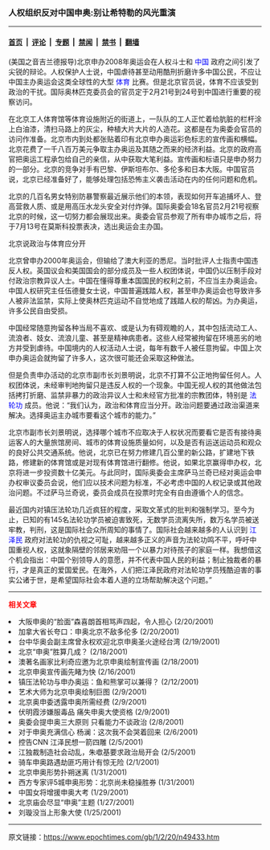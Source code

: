 ### 人权组织反对中国申奥:别让希特勒的风光重演

---

#### [首页](../../../..?n49433) &nbsp;|&nbsp; [评论](../../../../../epoch-comment?n49433) &nbsp;|&nbsp; [专题](../../../../../epoch-special?n49433) &nbsp;|&nbsp; [禁闻](../../../../../epoch-news?n49433) &nbsp;|&nbsp; [禁书](../../../../../books?n49433) &nbsp;|&nbsp; [翻墙](https://github.com/gfw-breaker/nogfw/blob/master/README.md?n49433)


<div class="post_content" id="artbody" itemprop="articleBody">
 <!-- article content begin -->
 <p>
  (美国之音吉兰德报导)北京申办2008年奥运会在人权斗士和
  <ok href="http://www3.epochtimes.com/news/epochnews/main/2.html">
   <font color="blue">
    中国
   </font>
  </ok>
  政府之间引发了尖锐的辩论。人权保护人士说，中国虐待甚至动用酷刑折磨许多中国公民，不应让中国主办奥运会这类全球性的大型
  <ok href="https://www.epochtimes.com/news/epochnews/main/11.html">
   <font color="blue">
    体育
   </font>
  </ok>
  比赛。但是北京官员说，体育不应该受到政治的干扰。国际奥林匹克委员会的官员定于2月21号到24号到中国进行重要的视察访问。
 </p>
 <p>
  在北京工人体育馆等体育设施附近的街道上，一队队的工人正忙着给肮脏的栏杆涂上白油漆，清扫马路上的灰尘，种植大片大片的人造花。这都是在为奥委会官员的访问作准备。北京市内到处都张贴着印有北京申办奥运彩色标志的宣传画和横幅。北京花费了一千八百万美元争取主办奥运及其随之而来的经济利益。北京的政府高官把奥运工程承包给自己的亲信，从中获取大笔利益。宣传画和标语只是申办努力的一部分。北京的竞争对手有巴黎、伊斯坦布尔、多伦多和日本大阪。中国官员说，北京已经准备好了，能够处理包括恐怖主义袭击活动在内的任何问题和危机。
 </p>
 <p>
  北京的几百名男女特别防暴警察最近展示他们的本领，表现如何开车追捕坏人、登高营救人质、或是用高压水龙头安全对付炸弹。国际奥委会18名官员2月21号视察北京的时候，这一切努力都会展现出来。奥委会官员参观了所有申办城市之后，将于7月13号在莫斯科投票表决，选出奥运会主办国。
 </p>
 <p>
  北京说政治与体育应分开
 </p>
 <p>
  北京曾申办2000年奥运会，但输给了澳大利亚的悉尼。当时批评人士指责中国违反人权。英国议会和美国国会的部分成员及一些人权团体说，中国仍以压制手段对付政治宗教异议人士。中国在懂得尊重本国国民的权利之前，不应当主办奥运会。中国人权研究主任伍德曼女士说，中国普遍践踏人权，甚至申办奥运会也导致许多人被非法监禁，实际上使奥林匹克运动不自觉地成了践踏人权的帮凶。为办奥运，许多公民自由受损。
 </p>
 <p>
  中国经常随意拘留各种当局不喜欢、或是认为有碍观瞻的人，其中包括流动工人、流浪者、妓女、流浪儿童、甚至是精神病患者。这些人经常被拘留在环境恶劣的地方并受到虐待。中国境内的人权活动人士说，每年有数千人被任意拘留。中国上次申办奥运会就拘留了许多人，这次很可能还会采取这种做法。
 </p>
 <p>
  但是负责申办活动的北京市副市长刘景明说，北京不打算不公正地拘留任何人。人权团体说，未经审判地拘留只是违反人权的一个现象。中国无视人权的其他做法包括拷打折磨、监禁非暴力的政治异议人士和未经官方批准的宗教团体，特别是
  <ok href="http://falundafa.org">
   <font color="blue">
    法轮功
   </font>
  </ok>
  成员。他说：“我们认为，政治和体育应当分开。政治问题要通过政治渠道来解决。选择奥运主办城市要看这个城市的能力。”
 </p>
 <p>
  北京市副市长刘景明说，选择哪个城市不应取决于人权状况而要看它是否有接待奥运客人的大量旅馆房间、城市的体育设施质量如何，以及是否有运送运动员和观众的良好公共交通系统。他说，北京已在努力修建几百公里的新公路，扩建地下铁路，修建新的体育馆或是对现有体育馆进行翻修。他说，如果北京赢得申办权，北京将进一步投资数十亿美元。与此同时，国际奥委会主席萨马兰奇已经对奥运会申办权审议委员会说，他们应以技术问题为标准，不必考虑中国的人权记录或其他政治问题。不过萨马兰奇说，委员会成员在投票时完全有自由遵循个人的信念。
 </p>
 <p>
  最近国内对镇压法轮功几近疯狂的程度，采取文革式的批判和强制学习。至今为止，已知的有145名法轮功学员被迫害致死，无数学员流离失所，数万名学员被送牢教，判刑，这是国际社会众所周知的事情了。国际社会越来越多的人认识到
  <ok href="http://www1.epochtimes.com/news/epochnews/news/Focus.asp?Focus_ID=801">
   <font color="blue">
    江泽民
   </font>
  </ok>
  政府对法轮功的仇视之可耻，越来越多正义的声音为法轮功鸣不平，呼吁中国重视人权，这就象隔壁的邻居来劝阻一个以暴力对待孩子的家庭一样。我想借这个机会指出：中国个别领导人的意愿，并不代表中国人民的利益；制止独裁者的暴行，才是真正的爱国爱民。在海外，人们把江泽民政府对法轮功学员残酷迫害的事实公诸于世，是希望国际社会本着人道的立场帮助解决这个问题。”
 </p>
 <p>
 </p>
 <hr/>
 <p>
  <b>
   <font color="red">
    相关文章
   </font>
  </b>
  <br/>
 </p>
 <li>
  <ok href="http://epochtimes.com/news/epochnews/newscontent.asp?ID=49395" target="_blank">
   大阪申奥的“脸面”森喜朗首相骂声四起，令人担心
  </ok>
  (2/20/2001)
  <li>
   <ok href="http://epochtimes.com/news/epochnews/newscontent.asp?ID=49279" target="_blank">
    加拿大省长夸口：申奥北京不敌多伦多
   </ok>
   (2/20/2001)
   <li>
    <ok href="http://epochtimes.com/news/epochnews/newscontent.asp?ID=49070" target="_blank">
     台中华奥会副主席曾永权欢迎北京申奥圣火途经台湾
    </ok>
    (2/19/2001)
    <li>
     <ok href="http://epochtimes.com/news/epochnews/newscontent.asp?ID=48775" target="_blank">
      北京“申奥”胜算几成？
     </ok>
     (2/18/2001)
     <li>
      <ok href="http://epochtimes.com/news/epochnews/newscontent.asp?ID=48724" target="_blank">
       澳著名画家比利奇应邀为北京申奥绘制宣传画
      </ok>
      (2/18/2001)
      <li>
       <ok href="http://epochtimes.com/news/epochnews/newscontent.asp?ID=47956" target="_blank">
        北京申奥宣传画先睹为快
       </ok>
       (2/16/2001)
       <li>
        <ok href="http://epochtimes.com/news/epochnews/newscontent.asp?ID=46245" target="_blank">
         镇压法轮功与申办奥运：鱼和熊掌可以兼得？
        </ok>
        (2/12/2001)
        <li>
         <ok href="http://epochtimes.com/news/epochnews/newscontent.asp?ID=45547" target="_blank">
          艺术大师为北京申奥绘制巨图
         </ok>
         (2/9/2001)
         <li>
          <ok href="http://epochtimes.com/news/epochnews/newscontent.asp?ID=45546" target="_blank">
           北京奥申委透露申奥所需经费
          </ok>
          (2/9/2001)
          <li>
           <ok href="http://epochtimes.com/news/epochnews/newscontent.asp?ID=45395" target="_blank">
            伏明霞涉嫌服毒品 痛失申奥大使资格
           </ok>
           (2/9/2001)
           <li>
            <ok href="http://epochtimes.com/news/epochnews/newscontent.asp?ID=45163" target="_blank">
             奥委会提申奥三大原则 只看能力不谈政治
            </ok>
            (2/8/2001)
            <li>
             <ok href="http://epochtimes.com/news/epochnews/newscontent.asp?ID=44071" target="_blank">
              对于申奥充满信心 杨澜：这次我不会哭着回来
             </ok>
             (2/6/2001)
             <li>
              <ok href="http://epochtimes.com/news/epochnews/newscontent.asp?ID=43801" target="_blank">
               控告CNN 江泽民想一箭四雕
              </ok>
              (2/5/2001)
              <li>
               <ok href="http://epochtimes.com/news/epochnews/newscontent.asp?ID=43394" target="_blank">
                江独裁制造社会动乱，朱噷基要求政治局开会
               </ok>
               (2/5/2001)
               <li>
                <ok href="http://epochtimes.com/news/epochnews/newscontent.asp?ID=42195" target="_blank">
                 骑车申奥路遇劫匪巧用计有惊无险
                </ok>
                (2/1/2001)
                <li>
                 <ok href="http://epochtimes.com/news/epochnews/newscontent.asp?ID=41659" target="_blank">
                  北京申奥形势扑朔迷离
                 </ok>
                 (1/31/2001)
                 <li>
                  <ok href="http://epochtimes.com/news/epochnews/newscontent.asp?ID=41626" target="_blank">
                   西方专家评5城申奥形势：北京尚未稳操胜券
                  </ok>
                  (1/31/2001)
                  <li>
                   <ok href="http://epochtimes.com/news/epochnews/newscontent.asp?ID=40424" target="_blank">
                    中国女将增援申奥大考
                   </ok>
                   (1/29/2001)
                   <li>
                    <ok href="http://epochtimes.com/news/epochnews/newscontent.asp?ID=40020" target="_blank">
                     北京庙会尽显“申奥”主题
                    </ok>
                    (1/27/2001)
                    <li>
                     <ok href="http://epochtimes.com/news/epochnews/newscontent.asp?ID=39316" target="_blank">
                      刘璇没当上形象大使
                     </ok>
                     (1/25/2001)
                     <br/>
                     <!-- article content end -->
                     <div id="below_article_ad">
                     </div>
                    </li>
                   </li>
                  </li>
                 </li>
                </li>
               </li>
              </li>
             </li>
            </li>
           </li>
          </li>
         </li>
        </li>
       </li>
      </li>
     </li>
    </li>
   </li>
  </li>
 </li>
</div>


---

原文链接：https://www.epochtimes.com/gb/1/2/20/n49433.htm
